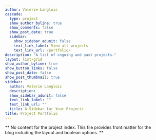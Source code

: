 ```yaml
---
author: Valerie Langlois
cascade:
  type: project
  show_author_byline: true
  show_comments: false
  show_post_date: true
  sidebar:
    show_sidebar_adunit: false
    text_link_label: View all projects
    text_link_url: /portfolio/
description: "A list of ongoing and past projects."
layout: list-grid
show_author_byline: true
show_button_links: false
show_post_date: false
show_post_thumbnail: true
sidebar:
  author: Valerie Langlois
  description:
  show_sidebar_adunit: false
  text_link_label: ""
  text_link_url: ""
  title: A Sidebar for Your Projects
title: Project Portfolio
---
```


** No content for the project index. This file provides front matter for the blog including the layout and boolean options. **
